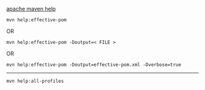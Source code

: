 
[apache maven help](http://maven.apache.org/plugins/maven-help-plugin/)

```
mvn help:effective-pom
```
OR
```
mvn help:effective-pom -Doutput=< FILE >
```
OR
```
mvn help:effective-pom -Doutput=effective-pom.xml -Dverbose=true
```

---

```
mvn help:all-profiles
```
